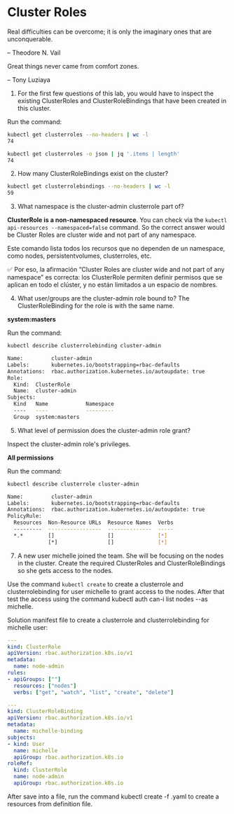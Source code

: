 # Cluster Roles

Real difficulties can be overcome; it is only the imaginary ones that are unconquerable.

– Theodore N. Vail

Great things never came from comfort zones.

– Tony Luziaya


1. For the first few questions of this lab, you would have to inspect the existing ClusterRoles and ClusterRoleBindings that have been created in this cluster.

Run the command: 

```bash
kubectl get clusterroles --no-headers | wc -l
74

kubectl get clusterroles -o json | jq '.items | length'
74
```

2. How many ClusterRoleBindings exist on the cluster?

```bash
kubectl get clusterrolebindings --no-headers | wc -l
59
```

3. What namespace is the cluster-admin clusterrole part of?

**ClusterRole is a non-namespaced resource**. You can check via the ``` kubectl api-resources --namespaced=false ``` command. So the correct answer would be Cluster Roles are cluster wide and not part of any namespace.

Este comando lista todos los recursos que no dependen de un namespace, como nodes, persistentvolumes, clusterroles, etc.

✅ Por eso, la afirmación “Cluster Roles are cluster wide and not part of any namespace” es correcta: los ClusterRole permiten definir permisos que se aplican en todo el clúster, y no están limitados a un espacio de nombres.

4. What user/groups are the cluster-admin role bound to?
The ClusterRoleBinding for the role is with the same name.

**system:masters**

Run the command: 

```bash
kubectl describe clusterrolebinding cluster-admin

Name:         cluster-admin
Labels:       kubernetes.io/bootstrapping=rbac-defaults
Annotations:  rbac.authorization.kubernetes.io/autoupdate: true
Role:
  Kind:  ClusterRole
  Name:  cluster-admin
Subjects:
  Kind   Name            Namespace
  ----   ----            ---------
  Group  system:masters  
```

5. What level of permission does the cluster-admin role grant?

Inspect the cluster-admin role's privileges.

**All permissions**

Run the command: 

```bash
kubectl describe clusterrole cluster-admin

Name:         cluster-admin
Labels:       kubernetes.io/bootstrapping=rbac-defaults
Annotations:  rbac.authorization.kubernetes.io/autoupdate: true
PolicyRule:
  Resources  Non-Resource URLs  Resource Names  Verbs
  ---------  -----------------  --------------  -----
  *.*        []                 []              [*]
             [*]                []              [*]
```

7. A new user michelle joined the team. She will be focusing on the nodes in the cluster. Create the required ClusterRoles and ClusterRoleBindings so she gets access to the nodes.

Use the command ``` kubectl create ``` to create a clusterrole and clusterrolebinding for user michelle to grant access to the nodes.
After that test the access using the command kubectl auth can-i list nodes --as michelle.

Solution manifest file to create a clusterrole and clusterrolebinding for michelle user:

```yaml
---
kind: ClusterRole
apiVersion: rbac.authorization.k8s.io/v1
metadata:
  name: node-admin
rules:
- apiGroups: [""]
  resources: ["nodes"]
  verbs: ["get", "watch", "list", "create", "delete"]

---
kind: ClusterRoleBinding
apiVersion: rbac.authorization.k8s.io/v1
metadata:
  name: michelle-binding
subjects:
- kind: User
  name: michelle
  apiGroup: rbac.authorization.k8s.io
roleRef:
  kind: ClusterRole
  name: node-admin
  apiGroup: rbac.authorization.k8s.io
```

After save into a file, run the command kubectl create -f <file-name>.yaml to create a resources from definition file.










